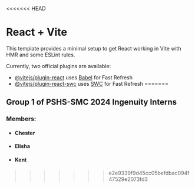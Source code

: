 <<<<<<< HEAD
# React + Vite

This template provides a minimal setup to get React working in Vite with HMR and some ESLint rules.

Currently, two official plugins are available:

- [@vitejs/plugin-react](https://github.com/vitejs/vite-plugin-react/blob/main/packages/plugin-react/README.md) uses [Babel](https://babeljs.io/) for Fast Refresh
- [@vitejs/plugin-react-swc](https://github.com/vitejs/vite-plugin-react-swc) uses [SWC](https://swc.rs/) for Fast Refresh
=======
## Group 1 of PSHS-SMC 2024 Ingenuity Interns
### Members:
- #### Chester
- #### Elisha
- #### Kent
>>>>>>> e2e9339f9d45cc05befdbac094f47529e2073fd3
